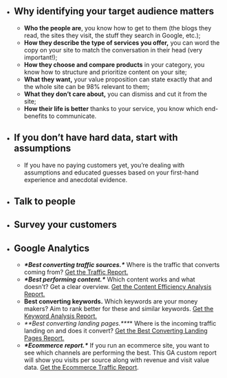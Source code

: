 - ## Why identifying your target audience matters

  - **Who the people are**, you know how to get to them (the blogs they read, the sites they visit, the stuff they search in Google, etc.);
  - **How they describe the type of services you offer,** you can word the copy on your site to match the conversation in their head (very important!);
  - **How they choose and compare products** in your category, you know how to structure and prioritize content on your site;
  - **What they want,** your value proposition can state exactly that and the whole site can be 98% relevant to them;
  - **What they don’t care about,** you can dismiss and cut it from the site;
  - **How their life is better** thanks to your service, you know which end-benefits to communicate.

  

- ## If you don’t have hard data, start with assumptions

  - If you have no paying customers yet, you’re dealing with assumptions and educated guesses based on your first-hand experience and anecdotal evidence.

- ## Talk to people

- ## Survey your customers

- ## Google Analytics

  - ***\*Best converting traffic sources.\**** Where is the traffic that converts coming from? [Get the Traffic Report.](https://www.google.com/analytics/web/permalink?uid=3h3WZktdT_iz2U8bqo4a2Q)
  - ***\*Best performing content.\**** Which content works and what doesn’t? Get a clear overview. [Get the Content Efficiency Analysis Report.](https://www.google.com/analytics/web/permalink?uid=LwyPayPLQGW9sexqO1WnJA)
  - **Best converting keywords.** Which keywords are your money makers? Aim to rank better for these and similar keywords. [Get the Keyword Analysis Report.](https://www.google.com/analytics/web/permalink?type=custom_report&uid=KisQj0PlRYymBJ_7uo0FHg)
  - ***\**\*Best converting landing pages.\*\**\*** Where is the incoming traffic landing on and does it convert? [Get the Best Converting Landing Pages Report.](https://www.google.com/analytics/web/permalink?uid=Q_AjAGhzStmN9-_XaEQhoQ)
  - ***\*Ecommerce report.\**** If you run an ecommerce site, you want to see which channels are performing the best. This GA custom report will show you visits per source along with revenue and visit value data. [Get the Ecommerce Traffic Report](https://www.google.com/analytics/web/permalink?type=custom_report&uid=7D6bwIWjR2C6K-h19m-xdg).

